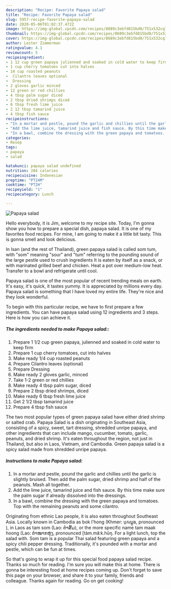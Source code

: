 ```yaml
---
description: "Recipe: Favorite Papaya salad"
title: "Recipe: Favorite Papaya salad"
slug: 5957-recipe-favorite-papaya-salad
date: 2020-05-06T01:02:37.472Z
image: https://img-global.cpcdn.com/recipes/8689c3ebfd815bd0/751x532cq70/papaya-salad-recipe-main-photo.jpg
thumbnail: https://img-global.cpcdn.com/recipes/8689c3ebfd815bd0/751x532cq70/papaya-salad-recipe-main-photo.jpg
cover: https://img-global.cpcdn.com/recipes/8689c3ebfd815bd0/751x532cq70/papaya-salad-recipe-main-photo.jpg
author: Lester Zimmerman
ratingvalue: 4.1
reviewcount: 5
recipeingredient:
- 1 12 cup green papaya julienned and soaked in cold water to keep firm
- 1 cup cherry tomatoes cut into halves
- 14 cup roasted peanuts
-  Cilantro leaves optional
-  Dressing
- 2 gloves garlic minced
- 12 green or red chillies
- 4 tbsp palm sugar diced
- 2 tbsp dried shrimps diced
- 6 tbsp fresh lime juice
- 2 12 tbsp tamarind juice
- 4 tbsp fish sauce
recipeinstructions:
- "In a mortar and pestle, pound the garlic and chillies until the garlic is slightly bruised. Then add the palm sugar, dried shrimp and half of the peanuts. Mash all together."
- "Add the lime juice, tamarind juice and fish sauce. By this time make sure the palm sugar if already dissolved into the dressings."
- "In a bawl, combine the dressing with the green papaya and tomatoes. Top with the remaining peanuts and some cilantro."
categories:
- Resep
tags:
- papaya
- salad

katakunci: papaya salad undefined
nutrition: 284 calories
recipecuisine: Indonesian
preptime: "PT24M"
cooktime: "PT2H"
recipeyield: "1"
recipecategory: Lunch

---
```



![Papaya salad](https://img-global.cpcdn.com/recipes/8689c3ebfd815bd0/751x532cq70/papaya-salad-recipe-main-photo.jpg)

Hello everybody, it is Jim, welcome to my recipe site. Today, I'm gonna show you how to prepare a special dish, papaya salad. It is one of my favorites food recipes. For mine, I am going to make it a little bit tasty. This is gonna smell and look delicious.

In Isan (and the rest of Thailand), green papaya salad is called som tum, with &#34;som&#34; meaning &#34;sour&#34; and &#34;tum&#34; referring to the pounding sound of the large pestle used to crush ingredients It is eaten by itself as a snack, or with marinated grilled beef and chicken. Heat a pot over medium-low heat. Transfer to a bowl and refrigerate until cool.

Papaya salad is one of the most popular of recent trending meals on earth. It's easy, it's quick, it tastes yummy. It is appreciated by millions every day. Papaya salad is something that I have loved my entire life. They're nice and they look wonderful.


To begin with this particular recipe, we have to first prepare a few ingredients. You can have papaya salad using 12 ingredients and 3 steps. Here is how you can achieve it.

##### The ingredients needed to make Papaya salad::

1. Prepare 1 1/2 cup green papaya, julienned and soaked in cold water to keep firm
1. Prepare 1 cup cherry tomatoes, cut into halves
1. Make ready 1/4 cup roasted peanuts
1. Prepare  Cilantro leaves (optional)
1. Prepare  Dressing
1. Make ready 2 gloves garlic, minced
1. Take 1-2 green or red chillies
1. Make ready 4 tbsp palm sugar, diced
1. Prepare 2 tbsp dried shrimps, diced
1. Make ready 6 tbsp fresh lime juice
1. Get 2 1/2 tbsp tamarind juice
1. Prepare 4 tbsp fish sauce


The two most popular types of green papaya salad have either dried shrimp or salted crab. Papaya Salad is a dish originating in Southeast Asia, consisting of a spicy, sweet, tart dressing, shredded unripe papaya, and other ingredients that can include mango, cucumber, tomato, garlic, peanuts, and dried shrimp. It&#39;s eaten throughout the region, not just in Thailand, but also in Laos, Vietnam, and Cambodia. Green papaya salad is a spicy salad made from shredded unripe papaya. 

##### Instructions to make Papaya salad:

1. In a mortar and pestle, pound the garlic and chillies until the garlic is slightly bruised. Then add the palm sugar, dried shrimp and half of the peanuts. Mash all together.
1. Add the lime juice, tamarind juice and fish sauce. By this time make sure the palm sugar if already dissolved into the dressings.
1. In a bawl, combine the dressing with the green papaya and tomatoes. Top with the remaining peanuts and some cilantro.


Originating from ethnic Lao people, it is also eaten throughout Southeast Asia. Locally known in Cambodia as bok l&#39;hong (Khmer: បុកល្ហុង, pronounced ), in Laos as tam som (Lao: ຕໍາສົ້ມ), or the more specific name tam maak hoong (Lao: ຕໍາໝາກຫຸ່ງ, pronounced [tàm.ma᷆ːk.hūŋ. For a light lunch, top the salad with. Som tam is a popular Thai salad featuring green papaya and a spicy chili pepper dressing. Traditionally, it&#39;s pounded with a mortar and pestle, which can be fun at times. 

So that's going to wrap it up for this special food papaya salad recipe. Thanks so much for reading. I'm sure you will make this at home. There is gonna be interesting food at home recipes coming up. Don't forget to save this page on your browser, and share it to your family, friends and colleague. Thanks again for reading. Go on get cooking!
